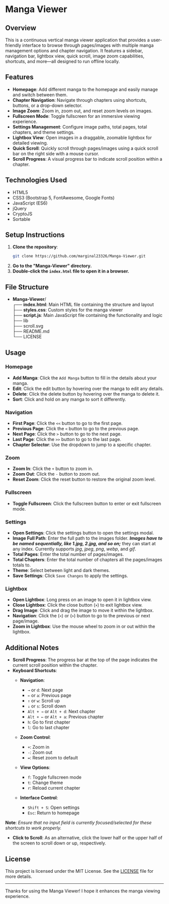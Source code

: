 # Manga Viewer

## Overview
This is a continuous vertical manga viewer application that provides a user-friendly interface to browse through pages/images with multiple manga management options and chapter navigation. It features a sidebar, navigation bar, lightbox view, quick scroll, image zoom capabilities, shortcuts, and more—all designed to run offline locally.

## Features
- **Homepage**: Add different manga to the homepage and easily manage and switch between them.
- **Chapter Navigation**: Navigate through chapters using shortcuts, buttons, or a drop-down selector.
- **Image Zoom**: Zoom in, zoom out, and reset zoom levels on images.
- **Fullscreen Mode**: Toggle fullscreen for an immersive viewing experience.
- **Settings Management**: Configure image paths, total pages, total chapters, and theme settings.
- **Lightbox View**: Open images in a draggable, zoomable lightbox for detailed viewing.
- **Quick Scroll**: Quickly scroll through pages/images using a quick scroll bar on the right side with a mouse cursor.
- **Scroll Progress**: A visual progress bar to indicate scroll position within a chapter.

## Technologies Used
- HTML5
- CSS3 (Bootstrap 5, FontAwesome, Google Fonts)
- JavaScript (ES6)
- jQuery
- CryptoJS
- Sortable

## Setup Instructions
1. **Clone the repository**:
    ```sh
    git clone https://github.com/marginal23326/Manga-Viewer.git
    ```
3. **Go to the "Manga-Viewer" directory.** 
2. **Double-click the `index.html` file to open it in a browser.**

## File Structure
- **Manga-Viewer**/<br/>
┌── **index.html**:     Main HTML file containing the structure and layout<br/>
├── **styles.css**:     Custom styles for the manga viewer<br/>
├── **script.js**:      Main JavaScript file containing the functionality and logic<br/>
├── lib<br/>
├── scroll.svg<br/>
├── README.md<br/>
└── LICENSE<br/>

## Usage
### Homepage
- **Add Manga**: Click the `Add Manga` button to fill in the details about your manga.
- **Edit**: Click the edit button by hovering over the manga to edit any details.
- **Delete**:  Click the delete button by hovering over the manga to delete it.
- **Sort**: Click and hold on any manga to sort it differently.

### Navigation
- **First Page**: Click the `<<` button to go to the first page.
- **Previous Page**: Click the `<` button to go to the previous page.
- **Next Page**: Click the `>` button to go to the next page.
- **Last Page**: Click the `>>` button to go to the last page.
- **Chapter Selector**: Use the dropdown to jump to a specific chapter.

### Zoom
- **Zoom In**: Click the `+` button to zoom in.
- **Zoom Out**: Click the `-` button to zoom out.
- **Reset Zoom**: Click the reset button to restore the original zoom level.

### Fullscreen
- **Toggle Fullscreen**: Click the fullscreen button to enter or exit fullscreen mode.

### Settings
- **Open Settings**: Click the settings button to open the settings modal.
- **Image Full Path**: Enter the full path to the images folder. _**Images have to be named sequentially, like 1.jpg, 2.jpg, and so on;**_ they can start at any index. Currently supports _jpg_, _jpeg_, _png_, _webp_, and _gif_.
- **Total Pages**: Enter the total number of pages/images.
- **Total Chapters**: Enter the total number of chapters all the pages/images totals to.
- **Theme**: Select between light and dark themes.
- **Save Settings**: Click `Save Changes` to apply the settings.

### Lightbox
- **Open Lightbox**: Long press on an image to open it in lightbox view.
- **Close Lightbox**: Click the close button (`×`) to exit lightbox view.
- **Drag Image**: Click and drag the image to move it within the lightbox.
- **Navigation**: Click the (`<`) or (`>`) button to go to the previous or next page/image. 
- **Zoom in Lightbox**: Use the mouse wheel to zoom in or out within the lightbox.

## Additional Notes
- **Scroll Progress**: The progress bar at the top of the page indicates the current scroll position within the chapter.
- **Keyboard Shortcuts**:
    - **Navigation**:
      - `→` or `d`: Next page
      - `←` or `a`: Previous page
      - `↑` or `w`: Scroll up
      - `↓` or `s`: Scroll down
      - `Alt + →` or `Alt + d`: Next chapter
      - `Alt + ←` or `Alt + a`: Previous chapter
      - `h`: Go to first chapter
      - `l`: Go to last chapter
    
    - **Zoom Control**:
      - `+`: Zoom in
      - `-`: Zoom out
      - `=`: Reset zoom to default
    
    - **View Options**:
      - `f`: Toggle fullscreen mode
      - `t`: Change theme
      - `r`: Reload current chapter
    
    - **Interface Control**:
      - `Shift + S`: Open settings
      - `Esc`: Return to homepage

**Note**: _Ensure that no input field is currently focused/selected for these shortcuts to work properly._

- **Click to Scroll**: As an alternative, click the lower half or the upper half of the screen to scroll down or up, respectively. 

## License
This project is licensed under the MIT License. See the [LICENSE](LICENSE) file for more details.

---

Thanks for using the Manga Viewer! I hope it enhances the manga viewing experience.
